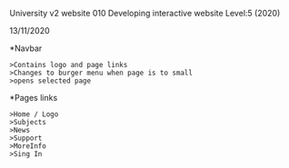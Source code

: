 University v2 website
010 Developing interactive website Level:5 (2020) 

13/11/2020

*Navbar

    >Contains logo and page links
    >Changes to burger menu when page is to small
    >opens selected page

*Pages links

    >Home / Logo
    >Subjects
    >News
    >Support
    >MoreInfo
    >Sing In